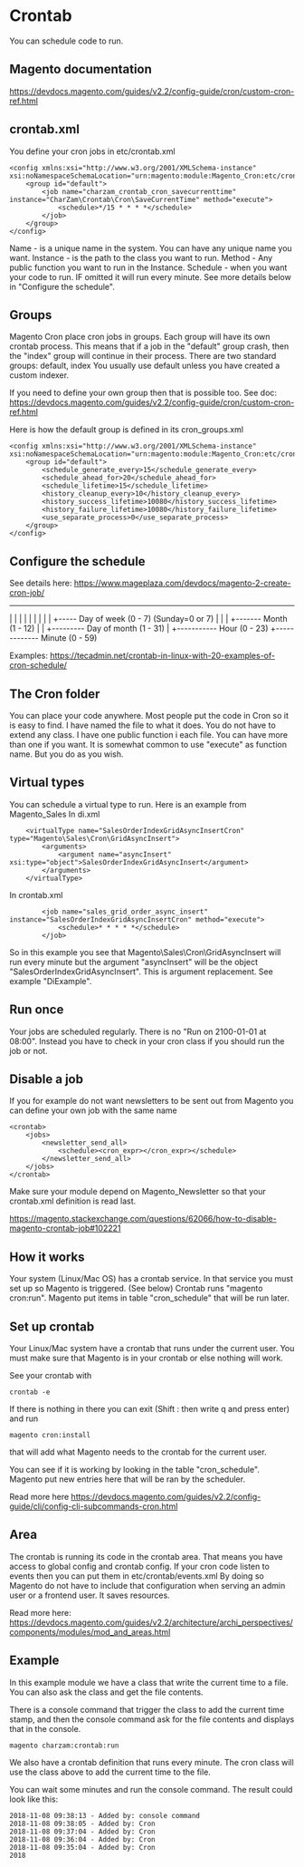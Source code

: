 Crontab
=======
You can schedule code to run.

Magento documentation
---------------------
https://devdocs.magento.com/guides/v2.2/config-guide/cron/custom-cron-ref.html

crontab.xml
-----------
You define your cron jobs in etc/crontab.xml
```
<config xmlns:xsi="http://www.w3.org/2001/XMLSchema-instance" xsi:noNamespaceSchemaLocation="urn:magento:module:Magento_Cron:etc/crontab.xsd">
    <group id="default">
        <job name="charzam_crontab_cron_savecurrenttime" instance="CharZam\Crontab\Cron\SaveCurrentTime" method="execute">
            <schedule>*/15 * * * *</schedule>
        </job>
    </group>
</config>
```

Name - is a unique name in the system. You can have any unique name you want.
Instance - is the path to the class you want to run.
Method - Any public function you want to run in the Instance.
Schedule - when you want your code to run. IF omitted it will run every minute. See more details below in "Configure the schedule".

Groups
------
Magento Cron place cron jobs in groups. Each group will have its own crontab process. This means that if a job in the "default" group crash, then the "index" group will continue in their process.
There are two standard groups: default, index
You usually use default unless you have created a custom indexer. 

If you need to define your own group then that is possible too.
See doc: https://devdocs.magento.com/guides/v2.2/config-guide/cron/custom-cron-ref.html
 
Here is how the default group is defined in its cron_groups.xml
```
<config xmlns:xsi="http://www.w3.org/2001/XMLSchema-instance" xsi:noNamespaceSchemaLocation="urn:magento:module:Magento_Cron:etc/cron_groups.xsd">
    <group id="default">
        <schedule_generate_every>15</schedule_generate_every>
        <schedule_ahead_for>20</schedule_ahead_for>
        <schedule_lifetime>15</schedule_lifetime>
        <history_cleanup_every>10</history_cleanup_every>
        <history_success_lifetime>10080</history_success_lifetime>
        <history_failure_lifetime>10080</history_failure_lifetime>
        <use_separate_process>0</use_separate_process>
    </group>
</config>
```

Configure the schedule
----------------------
See details here: https://www.mageplaza.com/devdocs/magento-2-create-cron-job/

* * * * *
| | | | |
| | | | +----- Day of week (0 - 7) (Sunday=0 or 7)
| | | +------- Month (1 - 12)
| | +--------- Day of month (1 - 31)
| +----------- Hour (0 - 23)
+------------- Minute (0 - 59)

Examples: 
https://tecadmin.net/crontab-in-linux-with-20-examples-of-cron-schedule/

The Cron folder
---------------
You can place your code anywhere. Most people put the code in Cron so it is easy to find.
I have named the file to what it does. You do not have to extend any class.
I have one public function i each file. You can have more than one if you want.
It is somewhat common to use "execute" as function name. But you do as you wish.

Virtual types
-------------
You can schedule a virtual type to run. Here is an example from Magento_Sales
In di.xml

```
    <virtualType name="SalesOrderIndexGridAsyncInsertCron" type="Magento\Sales\Cron\GridAsyncInsert">
        <arguments>
            <argument name="asyncInsert" xsi:type="object">SalesOrderIndexGridAsyncInsert</argument>
        </arguments>
    </virtualType>
```
In crontab.xml
```
        <job name="sales_grid_order_async_insert" instance="SalesOrderIndexGridAsyncInsertCron" method="execute">
            <schedule>* * * * *</schedule>
        </job>
```
So in this example you see that Magento\Sales\Cron\GridAsyncInsert will run every minute but the argument "asyncInsert" will be the object "SalesOrderIndexGridAsyncInsert".
This is argument replacement. See example "DiExample".

Run once
--------
Your jobs are scheduled regularly. There is no "Run on 2100-01-01 at 08:00".
Instead you have to check in your cron class if you should run the job or not.

Disable a job
-------------
If you for example do not want newsletters to be sent out from Magento you can define your own job with the same name
```
<crontab>
    <jobs>
        <newsletter_send_all>
            <schedule><cron_expr></cron_expr></schedule>
        </newsletter_send_all>
    </jobs>
</crontab>
```
Make sure your module depend on Magento_Newsletter so that your crontab.xml definition is read last.

https://magento.stackexchange.com/questions/62066/how-to-disable-magento-crontab-job#102221

How it works
------------
Your system (Linux/Mac OS) has a crontab service. In that service you must set up so Magento is triggered. (See below)
Crontab runs "magento cron:run".
Magento put items in table "cron_schedule" that will be run later.

Set up crontab
--------------
Your Linux/Mac system have a crontab that runs under the current user.
You must make sure that Magento is in your crontab or else nothing will work.

See your crontab with
```
crontab -e
```
If there is nothing in there you can exit (Shift : then write q and press enter) and run

```
magento cron:install
```
that will add what Magento needs to the crontab for the current user.

You can see if it is working by looking in the table "cron_schedule". 
Magento put new entries here that will be ran by the scheduler.

Read more here 
https://devdocs.magento.com/guides/v2.2/config-guide/cli/config-cli-subcommands-cron.html

Area
----
The crontab is running its code in the crontab area. That means you have access to global config and crontab config.
If your cron code listen to events then you can put them in etc/crontab/events.xml
By doing so Magento do not have to include that configuration when serving an admin user or a frontend user.
It saves resources.

Read more here:
https://devdocs.magento.com/guides/v2.2/architecture/archi_perspectives/components/modules/mod_and_areas.html

Example
-------
In this example module we have a class that write the current time to a file.
You can also ask the class and get the file contents.
 
There is a console command that trigger the class to add the current time stamp, and then the console command ask for 
the file contents and displays that in the console.

```
magento charzam:crontab:run
```

We also have a crontab definition that runs every minute. The cron class will use the class above to add the current time to the file.

You can wait some minutes and run the console command. The result could look like this:
```
2018-11-08 09:38:13 - Added by: console command
2018-11-08 09:38:05 - Added by: Cron
2018-11-08 09:37:04 - Added by: Cron
2018-11-08 09:36:04 - Added by: Cron
2018-11-08 09:35:04 - Added by: Cron
2018
```
